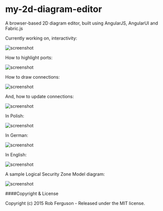 # my-2d-diagram-editor
A browser-based 2D diagram editor, built using AngularJS, AngularUI and Fabric.js

Currently working on, interactivity:

![screenshot](https://github.com/Robinyo/my-2d-diagram-editor/blob/master/client/content/images/my-2d-diagram-editor-interactivity.png)

How to highlight ports:
 
![screenshot](https://github.com/Robinyo/my-2d-diagram-editor/blob/master/client/content/images/my-2d-diagram-editor-with-ports.png)

How to draw connections:

![screenshot](https://github.com/Robinyo/my-2d-diagram-editor/blob/master/client/content/images/my-2d-diagram-editor-with-ports-2.png)

And, how to update connections:

![screenshot](https://github.com/Robinyo/my-2d-diagram-editor/blob/master/client/content/images/my-2d-diagram-editor-with-ports-3.png)

In Polish:

![screenshot](https://github.com/Robinyo/my-2d-diagram-editor/blob/master/client/content/images/my-2d-diagram-editor-4-polish.png)

In German:

![screenshot](https://github.com/Robinyo/my-2d-diagram-editor/blob/master/client/content/images/my-2d-diagram-editor-4-german.png)

In English:

![screenshot](https://github.com/Robinyo/my-2d-diagram-editor/blob/master/client/content/images/my-2d-diagram-editor-4-english.png)

A sample Logical Security Zone Model diagram:

![screenshot](https://github.com/Robinyo/my-2d-diagram-editor/blob/master/client/content/images/logical-security-zone-model-diagram.png)

####Copyright & License

Copyright (c) 2015 Rob Ferguson - Released under the MIT license.

